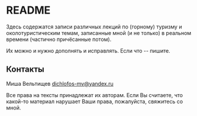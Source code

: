 # README #

Здесь содержатся записи различных лекций по (горному) туризму и околотуристическим темам,
записанные мной (и не только) в реальном времени (частично причёсанные потом).

Их можно и нужно дополнять и исправлять. Если что -- пишите.

## Контакты ##
Миша Вельтищев <dichlofos-mv@yandex.ru>

Все права на тексты принадлежат их авторам. Если Вы считаете, что какой-то материал нарушает
Ваши права, пожалуйста, свяжитесь со мной.